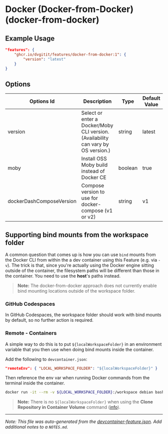 
# Docker (Docker-from-Docker) (docker-from-docker)



## Example Usage

```json
"features": {
    "ghcr.io/dvgitit/features/docker-from-docker:1": {
        "version": "latest"
    }
}
```

## Options

| Options Id | Description | Type | Default Value |
|-----|-----|-----|-----|
| version | Select or enter a Docker/Moby CLI version. (Availability can vary by OS version.) | string | latest |
| moby | Install OSS Moby build instead of Docker CE | boolean | true |
| dockerDashComposeVersion | Compose version to use for docker-compose (v1 or v2) | string | v1 |

## Supporting bind mounts from the workspace folder

A common question that comes up is how you can use `bind` mounts from the Docker CLI from within the a dev container using this Feature (e.g. via `-v`). The trick is that, since you're actually using the Docker engine sitting outside of the container, the filesystem paths will be different than those in the container. You need to use the **host**'s paths instead.

> **Note:** The docker-from-docker approach does not currently enable bind mounting locations outside of the workspace folder.

### GitHub Codespaces

In GitHub Codespaces, the workspace folder should work with bind mounts by default, so no further action is required.

### Remote - Containers

A simple way to do this is to put `${localWorkspaceFolder}` in an environment variable that you then use when doing bind mounts inside the container.

Add the following to `devcontainer.json`:

```json
"remoteEnv": { "LOCAL_WORKSPACE_FOLDER": "${localWorkspaceFolder}" }
```

Then reference the env var when running Docker commands from the terminal inside the container.

```bash
docker run -it --rm -v ${LOCAL_WORKSPACE_FOLDER}:/workspace debian bash
```

> **Note:** There is no `${localWorkspaceFolder}` when using the **Clone Repository in Container Volume** command ([info](https://github.com/microsoft/vscode-remote-release/issues/6160#issuecomment-1014701007)).

---

_Note: This file was auto-generated from the [devcontainer-feature.json](https://github.com/dvgitit/features/blob/main/src/docker-from-docker/devcontainer-feature.json).  Add additional notes to a `NOTES.md`._
